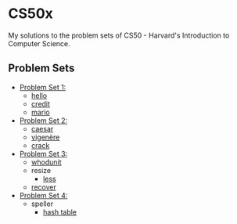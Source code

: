# CS50x
My solutions to the problem sets of CS50 - Harvard's Introduction to Computer Science.

## Problem Sets

- [Problem Set 1:](/pset1)
  * [hello](/pset1/hello)
  * [credit](/pset1/credit)
  * [mario](/pset1/mario/more)
- [Problem Set 2:](/pset2)
  * [caesar](/pset2/caesar)
  * [vigenère](/pset2/vigenère)
  * [crack](/pset2/crack)
- [Problem Set 3:](/pset3)
  * [whodunit](/pset3/whodunit)
  * resize
    + [less](/pset3/resize/less)
  * [recover](/pset3/recover)
- [Problem Set 4:](/pset4)
  * speller
    + [hash table](/pset3/speller/hashtable)